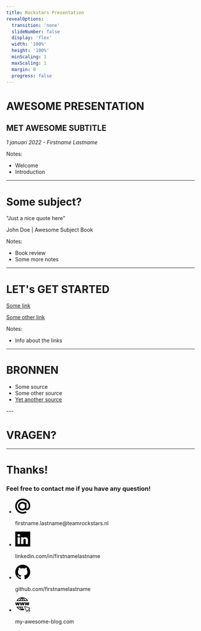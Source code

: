 ```yaml
---
title: Rockstars Presentation
revealOptions:
  transition: 'none'
  slideNumber: false
  display: 'flex'
  width: '100%'
  height: '100%'
  minScaling: 1
  maxScaling: 1
  margin: 0
  progress: false
---
```


<!-- .element: class="bg-yellow align-center logo" -->  
# AWESOME PRESENTATION
## MET AWESOME SUBTITLE

<footer>
  <p><em>1 januari 2022 - Firstname Lastname</em></p>
</footer>

Notes:
* Welcome
* Introduction

---
<!-- .element: class="bg-yellow" -->  
# Some subject?

"Just a nice quote here"

John Doe | Awesome Subject Book

Notes:
* Book review
* Some more notes

---

# LET's GET STARTED

[Some link](https://www.google.com/?q=somelink)

[Some other link](https://www.google.com/?q=some%20other%20link)

Notes:
* Info about the links

---
<!-- .element: class="columns" -->  

# BRONNEN<!-- .element: class="bg-dark column" --> 

<div><!-- .element: class="column" -->  
  <ul>
    <li>Some source</li>
    <li>Some other source</li>
    <li><a href="https://www.google.com">Yet another source</a></li>
  </ul>
</div>
---

<!-- .element: class="bg-yellow" -->  
# VRAGEN?

---

<!-- .element: class="bg-yellow" -->  
# Thanks!
### Feel free to contact me if you have any question!

<ul class="unstyled">
  <li>
    <img src="img/at-symbol.svg" width="40" alt="Email icon">
    <p class="accent">firstname.lastname@teamrockstars.nl</p>
  </li>

  <li>
    <img src="img/linkedin.svg" width="40" alt="LinkedIn icon">
    <p class="accent">linkedin.com/in/firstnamelastname</p>
  </li>

  <li>
    <img src="img/github.svg" width="40" alt="Github icon">
    <p class="accent">github.com/firstnamelastname</p>
  </li>
  <li>
    <img src="img/web-icon.svg" width="40" alt="Web icon">
    <p class="accent">my-awesome-blog.com</p>
  </li>
</ul>
